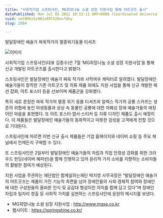 ```yaml
---
title: "사회적기업 스프링샤인, MG희망나눔 소셜 성장 지원사업 통해 아트굿즈 출시"
datePublished: Mon Jul 05 2021 10:53:11 GMT+0000 (Coordinated Universal Time)
cuid: cm7006i5z001s09l520uvf6hy
slug: 2084

---
```



발달장애인 예술가 짜욱작가의 멸종위기동물 티셔츠

![이미지](https://cdn.hashnode.com/res/hashnode/image/upload/v1739249388755/71056569-f035-4117-968b-e04a5ea5bb4f.jpeg)

사회적기업 스프링샤인(대표 김종수)은 7월 ‘MG희망나눔 소셜 성장 지원사업’을 통해 신규 개발된 아트굿즈를 출시한다고 밝혔다.

스프링샤인은 발달장애인 예술가 짜욱 작가와 사막여우 캐릭터로 알려졌다. 발달장애인 예술가들이 창작한 기존 아트굿즈 및 의류 제품 외에도 지원 사업을 통해 신규 개발한 패션 잡화, 아트 포스터 등을 선보이며 제품군을 강화했다.

특히 새로 론칭한 짜욱 작가의 멸종 위기 동물 티셔츠와 알렉스 작가의 공룡 스카프는 생존의 위협에 놓인 야생동물과 상상 속 동물인 공룡에 대한 자폐성 장애 예술가들의 애정 어린 마음을 표현했다. 또 아트 포스터·엽서·스티커 등 지류 디자인 제품도 출시 예정이다. 이 제품들은 발달장애인 예술가들의 동화적이고 따뜻한 감성을 고객에게 전할 것으로 기대된다.

스프링샤인에 따르면 이번 신규 출시 제품들은 기업 홈페이지와 네이버 쇼핑 등 주요 채널에서 언제든지 구매할 수 있다.

또 스프링샤인은 2일부터 발달장애인 예술가들의 자립과 직업 안정성 강화를 위한 크라우드 펀딩(네이버 해피빈)을 함께 진행하고 있어 윤리적 가치 소비를 지향하는 소비자들의 활발한 참여가 예상된다.

지원 사업을 주관하는 재단법인 함께일하는재단 박지영 사무국장은 “발달장애인 예술가의 아트굿즈는 제품이 가진 기능적 측면을 넘어 장애인들의 사회·경제적 참여와 장애인에 대한 구성원들의 올바른 인식 및 공감대 형성이란 의미를 함께 담고 있다”며 장애인 자립과 일자리 창출 등 사회적 가치를 실현하는 스프링샤인에 응원의 메시지를 보냈다.

- MG희망나눔 소셜 성장 지원사업 : http://www.mgse.co.kr
- 웹사이트 : https://springshine.co.kr/